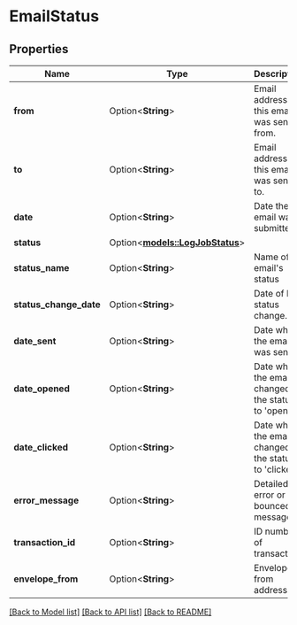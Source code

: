 # EmailStatus

## Properties

Name | Type | Description | Notes
------------ | ------------- | ------------- | -------------
**from** | Option<**String**> | Email address this email was sent from. | [optional]
**to** | Option<**String**> | Email address this email was sent to. | [optional]
**date** | Option<**String**> | Date the email was submitted. | [optional]
**status** | Option<[**models::LogJobStatus**](LogJobStatus.md)> |  | [optional]
**status_name** | Option<**String**> | Name of email's status | [optional]
**status_change_date** | Option<**String**> | Date of last status change. | [optional]
**date_sent** | Option<**String**> | Date when the email was sent | [optional]
**date_opened** | Option<**String**> | Date when the email changed the status to 'opened' | [optional]
**date_clicked** | Option<**String**> | Date when the email changed the status to 'clicked' | [optional]
**error_message** | Option<**String**> | Detailed error or bounced message. | [optional]
**transaction_id** | Option<**String**> | ID number of transaction | [optional]
**envelope_from** | Option<**String**> | Envelope from address | [optional]

[[Back to Model list]](../README.md#documentation-for-models) [[Back to API list]](../README.md#documentation-for-api-endpoints) [[Back to README]](../README.md)


